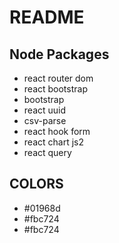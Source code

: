 # README

Node Packages
--------------
- react router dom
- react bootstrap 
- bootstrap
- react uuid
- csv-parse
- react hook form
- react chart js2
- react query

COLORS
-----
- #01968d
- #fbc724
- #fbc724